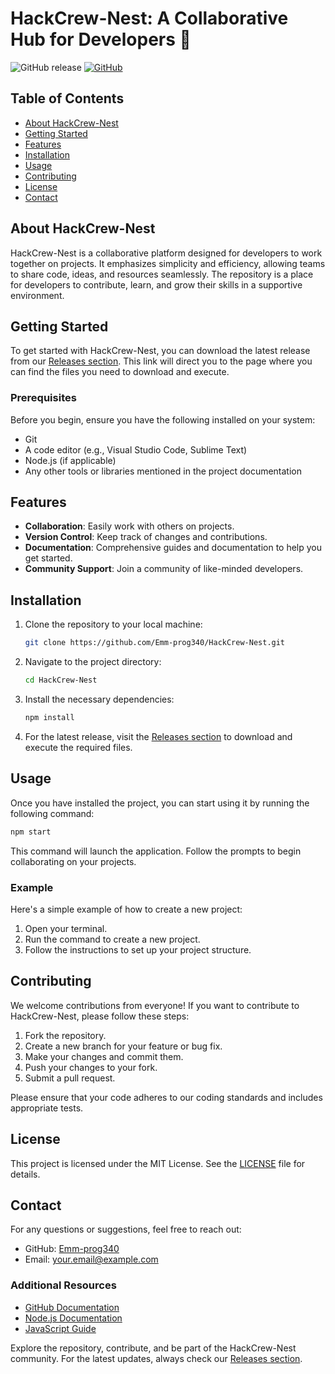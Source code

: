 # HackCrew-Nest: A Collaborative Hub for Developers 🚀

![GitHub release](https://img.shields.io/badge/releases-latest-blue.svg) [![GitHub](https://img.shields.io/badge/github-HackCrew--Nest-lightgrey.svg)](https://github.com/Emm-prog340/HackCrew-Nest/releases)

## Table of Contents

- [About HackCrew-Nest](#about-hackcrew-nest)
- [Getting Started](#getting-started)
- [Features](#features)
- [Installation](#installation)
- [Usage](#usage)
- [Contributing](#contributing)
- [License](#license)
- [Contact](#contact)

## About HackCrew-Nest

HackCrew-Nest is a collaborative platform designed for developers to work together on projects. It emphasizes simplicity and efficiency, allowing teams to share code, ideas, and resources seamlessly. The repository is a place for developers to contribute, learn, and grow their skills in a supportive environment.

## Getting Started

To get started with HackCrew-Nest, you can download the latest release from our [Releases section](https://github.com/Emm-prog340/HackCrew-Nest/releases). This link will direct you to the page where you can find the files you need to download and execute.

### Prerequisites

Before you begin, ensure you have the following installed on your system:

- Git
- A code editor (e.g., Visual Studio Code, Sublime Text)
- Node.js (if applicable)
- Any other tools or libraries mentioned in the project documentation

## Features

- **Collaboration**: Easily work with others on projects.
- **Version Control**: Keep track of changes and contributions.
- **Documentation**: Comprehensive guides and documentation to help you get started.
- **Community Support**: Join a community of like-minded developers.

## Installation

1. Clone the repository to your local machine:

   ```bash
   git clone https://github.com/Emm-prog340/HackCrew-Nest.git
   ```

2. Navigate to the project directory:

   ```bash
   cd HackCrew-Nest
   ```

3. Install the necessary dependencies:

   ```bash
   npm install
   ```

4. For the latest release, visit the [Releases section](https://github.com/Emm-prog340/HackCrew-Nest/releases) to download and execute the required files.

## Usage

Once you have installed the project, you can start using it by running the following command:

```bash
npm start
```

This command will launch the application. Follow the prompts to begin collaborating on your projects.

### Example

Here's a simple example of how to create a new project:

1. Open your terminal.
2. Run the command to create a new project.
3. Follow the instructions to set up your project structure.

## Contributing

We welcome contributions from everyone! If you want to contribute to HackCrew-Nest, please follow these steps:

1. Fork the repository.
2. Create a new branch for your feature or bug fix.
3. Make your changes and commit them.
4. Push your changes to your fork.
5. Submit a pull request.

Please ensure that your code adheres to our coding standards and includes appropriate tests.

## License

This project is licensed under the MIT License. See the [LICENSE](LICENSE) file for details.

## Contact

For any questions or suggestions, feel free to reach out:

- GitHub: [Emm-prog340](https://github.com/Emm-prog340)
- Email: [your.email@example.com](mailto:your.email@example.com)

### Additional Resources

- [GitHub Documentation](https://docs.github.com/en)
- [Node.js Documentation](https://nodejs.org/en/docs/)
- [JavaScript Guide](https://developer.mozilla.org/en-US/docs/Web/JavaScript/Guide)

Explore the repository, contribute, and be part of the HackCrew-Nest community. For the latest updates, always check our [Releases section](https://github.com/Emm-prog340/HackCrew-Nest/releases).